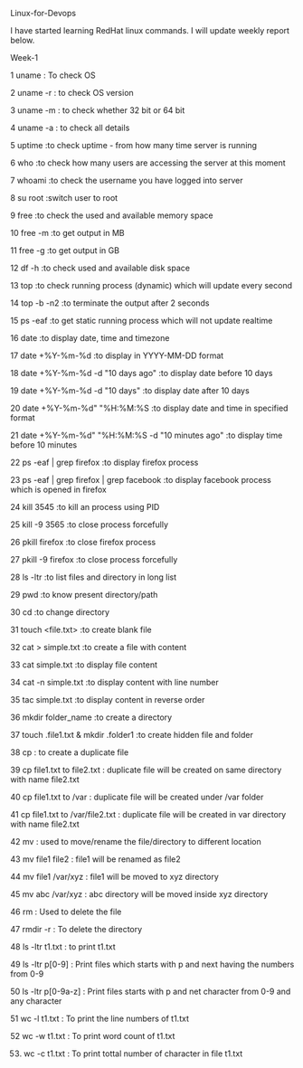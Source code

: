 Linux-for-Devops

I have started learning RedHat linux commands. I will update weekly report below.

Week-1

1 uname : To check OS

2 uname -r : to check OS version

3 uname -m : to check whether 32 bit or 64 bit

4 uname -a : to check all details

5 uptime :to check uptime - from how many time server is running

6 who :to check how many users are accessing the server at this moment

7 whoami :to check the username you have logged into server

8 su root :switch user to root

9 free :to check the used and available memory space

10 free -m :to get output in MB

11 free -g :to get output in GB

12 df -h :to check used and available disk space

13 top :to check running process (dynamic) which will update every second

14 top -b -n2 :to terminate the output after 2 seconds

15 ps -eaf :to get static running process which will not update realtime

16 date :to display date, time and timezone

17 date +%Y-%m-%d :to display in YYYY-MM-DD format

18 date +%Y-%m-%d -d "10 days ago" :to display date before 10 days

19 date +%Y-%m-%d -d "10 days" :to display date after 10 days

20 date +%Y-%m-%d" "%H:%M:%S :to display date and time in specified format

21 date +%Y-%m-%d" "%H:%M:%S -d "10 minutes ago" :to display time before 10 minutes

22 ps -eaf | grep firefox :to display firefox process

23 ps -eaf | grep firefox | grep facebook :to display facebook process which is opened in firefox

24 kill 3545 :to kill an process using PID

25 kill -9 3565 :to close process forcefully

26 pkill firefox :to close firefox process

27 pkill -9 firefox :to close process forcefully

28 ls -ltr :to list files and directory in long list

29 pwd :to know present directory/path

30 cd :to change directory

31 touch <file.txt> :to create blank file

32 cat > simple.txt :to create a file with content

33 cat simple.txt :to display file content

34 cat -n simple.txt :to display content with line number

35 tac simple.txt :to display content in reverse order

36 mkdir folder_name :to create a directory

37 touch .file1.txt & mkdir .folder1 :to create hidden file and folder

38 cp : to create a duplicate file

39 cp file1.txt to file2.txt : duplicate file will be created on same directory with name file2.txt

40 cp file1.txt to /var : duplicate file will be created under /var folder

41 cp file1.txt to /var/file2.txt : duplicate file will be created in var directory with name file2.txt

42 mv : used to move/rename the file/directory to different location

43 mv file1 file2 : file1 will be renamed as file2

44 mv file1 /var/xyz : file1 will be moved to xyz directory

45 mv abc /var/xyz : abc directory will be moved inside xyz directory

46 rm <filename> : Used to delete the file

47 rmdir -r <directory> : To delete the directory

48 ls -ltr t1.txt : to print t1.txt

49 ls -ltr p[0-9] : Print files which starts with p and next having the numbers from 0-9

50 ls -ltr p[0-9a-z] : Print files starts with p and net character from 0-9 and any character

51 wc -l t1.txt : To print the line numbers of t1.txt

52 wc -w t1.txt : To print word count of t1.txt

53. wc -c t1.txt : To print tottal number of character in file t1.txt


